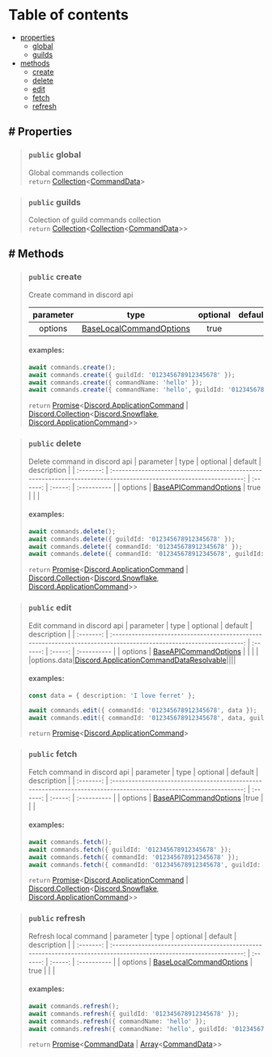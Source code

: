 # Table of contents

- [properties](#-properties)
  - [global](#public-global)
  - [guilds](#public-guilds)
- [methods](#-methods)
  - [create](#public-create)
  - [delete](#public-delete)
  - [edit](#public-edit)
  - [fetch](#public-fetch)
  - [refresh](#public-refresh)

## # Properties

> ### `public` global
>
> Global commands collection  
> `return` [Collection](../typings.md#collection)<[CommandData](../typings.md#commanddata)>

> ### `public` guilds
>
> Colection of guild commands collection  
> `return` [Collection](https://github.com/Natto-PKP/discord.js-typescript/docs/typings.md#collection)<[Collection](https://github.com/Natto-PKP/discord.js-typescript/docs/typings.md#collection)<[CommandData](https://github.com/Natto-PKP/discord.js-typescript/docs/typings.md#commanddata)>>

## # Methods

> ### `public` create
>
> Create command in discord api
>
> | parameter |                                                         type                                                          | optional | default | description |
> | :-------: | :-------------------------------------------------------------------------------------------------------------------: | :------: | :-----: | :---------- |
> |  options  | [BaseLocalCommandOptions](https://github.com/Natto-PKP/discord.js-typescript/docs/typings.md#baselocalcommandoptions) |   true   |         |             |
>
> #### examples:
>
> ```ts
> await commands.create();
> await commands.create({ guildId: '012345678912345678' });
> await commands.create({ commandName: 'hello' });
> await commands.create({ commandName: 'hello', guildId: '012345678912345678' });
> ```
>
> `return` [Promise](https://developer.mozilla.org/fr/docs/Web/JavaScript/Reference/Global_Objects/Promise)<[Discord.ApplicationCommand](https://discord.js.org/#/docs/discord.js/stable/class/ApplicationCommand) | [Discord.Collection](https://discord.js.org/#/docs/collection/stable/class/Collection)<[Discord.Snowflake](https://discord.js.org/#/docs/discord.js/stable/typedef/Snowflake), [Discord.ApplicationCommand](https://discord.js.org/#/docs/discord.js/stable/class/ApplicationCommand)>>

> ### `public` delete
>
> Delete command in discord api
> | parameter | type | optional | default | description |
> | :-------: | :----------------------------------------------------------------------------------------------------------------: | :------: | :-----: | :---------- |
> | options | [BaseAPICommandOptions](https://github.com/Natto-PKP/discord.js-typescript/docs/typings.md#baseapicommandoptions) | true | | |
>
> #### examples:
>
> ```ts
> await commands.delete();
> await commands.delete({ guildId: '012345678912345678' });
> await commands.delete({ commandId: '012345678912345678' });
> await commands.delete({ commandId: '012345678912345678', guildId: '012345678912345678' });
> ```
>
> `return` [Promise](https://developer.mozilla.org/fr/docs/Web/JavaScript/Reference/Global_Objects/Promise)<[Discord.ApplicationCommand](https://discord.js.org/#/docs/discord.js/stable/class/ApplicationCommand) | [Discord.Collection](https://discord.js.org/#/docs/collection/stable/class/Collection)<[Discord.Snowflake](https://discord.js.org/#/docs/discord.js/stable/typedef/Snowflake), [Discord.ApplicationCommand](https://discord.js.org/#/docs/discord.js/stable/class/ApplicationCommand)>>

> ### `public` edit
>
> Edit command in discord api
> | parameter | type | optional | default | description |
> | :-------: | :----------------------------------------------------------------------------------------------------------------: | :------: | :-----: | :---------- |
> | options | [BaseAPICommandOptions](https://github.com/Natto-PKP/discord.js-typescript/docs/typings.md#baseapicommandoptions) | | | |
> |options.data|[Discord.ApplicationCommandDataResolvable](https://discord.js.org/#/docs/discord.js/stable/typedef/ApplicationCommandData)||||
>
> #### examples:
>
> ```ts
> const data = { description: 'I love ferret' };
>
> await commands.edit({ commandId: '012345678912345678', data });
> await commands.edit({ commandId: '012345678912345678', data, guildId: '012345678912345678' });
> ```
>
> `return` [Promise](https://developer.mozilla.org/fr/docs/Web/JavaScript/Reference/Global_Objects/Promise)<[Discord.ApplicationCommand](https://discord.js.org/#/docs/discord.js/stable/class/ApplicationCommand)>

> ### `public` fetch
>
> Fetch command in discord api
> | parameter | type | optional | default | description |
> | :-------: | :----------------------------------------------------------------------------------------------------------------: | :------: | :-----: | :---------- |
> | options | [BaseAPICommandOptions](https://github.com/Natto-PKP/discord.js-typescript/docs/typings.md#baseapicommandoptions) |true | | |
>
> #### examples:
>
> ```ts
> await commands.fetch();
> await commands.fetch({ guildId: '012345678912345678' });
> await commands.fetch({ commandId: '012345678912345678' });
> await commands.fetch({ commandId: '012345678912345678', guildId: '012345678912345678' });
> ```
>
> `return` [Promise](https://developer.mozilla.org/fr/docs/Web/JavaScript/Reference/Global_Objects/Promise)<[Discord.ApplicationCommand](https://discord.js.org/#/docs/discord.js/stable/class/ApplicationCommand) | [Discord.Collection](https://discord.js.org/#/docs/collection/stable/class/Collection)<[Discord.Snowflake](https://discord.js.org/#/docs/discord.js/stable/typedef/Snowflake), [Discord.ApplicationCommand](https://discord.js.org/#/docs/discord.js/stable/class/ApplicationCommand)>>

> ### `public` refresh
>
> Refresh local command
> | parameter | type | optional | default | description |
> | :-------: | :----------------------------------------------------------------------------------------------------------------: | :------: | :-----: | :---------- |
> | options | [BaseLocalCommandOptions](https://github.com/Natto-PKP/discord.js-typescript/docs/typings.md#baselocalcommandoptions) | true | | |
>
> #### examples:
>
> ```ts
> await commands.refresh();
> await commands.refresh({ guildId: '012345678912345678' });
> await commands.refresh({ commandName: 'hello' });
> await commands.refresh({ commandName: 'hello', guildId: '012345678912345678' });
> ```
>
> `return` [Promise](https://developer.mozilla.org/fr/docs/Web/JavaScript/Reference/Global_Objects/Promise)<[CommandData](https://github.com/Natto-PKP/discord.js-typescript/docs/typings.md#commanddata) | [Array](https://developer.mozilla.org/fr/docs/Web/JavaScript/Reference/Global_Objects/Array)<[CommandData](https://github.com/Natto-PKP/discord.js-typescript/docs/typings.md#commanddata)>>
